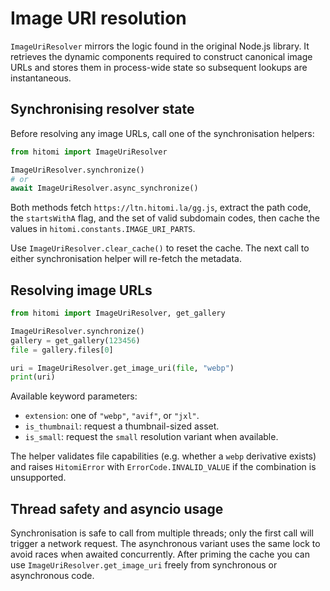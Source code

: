 # Image URI resolution

`ImageUriResolver` mirrors the logic found in the original Node.js library. It
retrieves the dynamic components required to construct canonical image URLs and
stores them in process-wide state so subsequent lookups are instantaneous.

## Synchronising resolver state

Before resolving any image URLs, call one of the synchronisation helpers:

```python
from hitomi import ImageUriResolver

ImageUriResolver.synchronize()
# or
await ImageUriResolver.async_synchronize()
```

Both methods fetch `https://ltn.hitomi.la/gg.js`, extract the path code, the
`startsWithA` flag, and the set of valid subdomain codes, then cache the values
in `hitomi.constants.IMAGE_URI_PARTS`.

Use `ImageUriResolver.clear_cache()` to reset the cache. The next call to either
synchronisation helper will re-fetch the metadata.

## Resolving image URLs

```python
from hitomi import ImageUriResolver, get_gallery

ImageUriResolver.synchronize()
gallery = get_gallery(123456)
file = gallery.files[0]

uri = ImageUriResolver.get_image_uri(file, "webp")
print(uri)
```

Available keyword parameters:

- `extension`: one of `"webp"`, `"avif"`, or `"jxl"`.
- `is_thumbnail`: request a thumbnail-sized asset.
- `is_small`: request the `small` resolution variant when available.

The helper validates file capabilities (e.g. whether a `webp` derivative exists)
and raises `HitomiError` with `ErrorCode.INVALID_VALUE` if the combination is
unsupported.

## Thread safety and asyncio usage

Synchronisation is safe to call from multiple threads; only the first call will
trigger a network request. The asynchronous variant uses the same lock to avoid
races when awaited concurrently. After priming the cache you can use
`ImageUriResolver.get_image_uri` freely from synchronous or asynchronous code.

